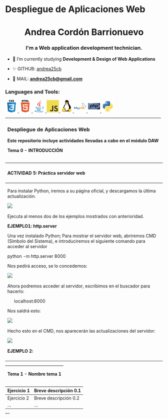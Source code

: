 # Despliegue de Aplicaciones Web
<h1 align="center"> Andrea Cordón Barrionuevo</h1>
<h3 align="center">I'm a Web application development technician.</h3>

- 🌱 I’m currently studying **Development & Design of Web Applications**

- ✨ GITHUB: [andrea25cb](andrea25cb)

- 📩 MAIL: **andrea25cb@gmail.com**


<p align="left">
</p>

<h3 align="left">Languages and Tools:</h3>
<p align="left"> <a href="https://www.w3schools.com/css/" target="_blank" rel="noreferrer"> <img src="https://raw.githubusercontent.com/devicons/devicon/master/icons/css3/css3-original-wordmark.svg" alt="css3" width="40" height="40"/> </a> <a href="https://www.w3.org/html/" target="_blank" rel="noreferrer"> <img src="https://raw.githubusercontent.com/devicons/devicon/master/icons/html5/html5-original-wordmark.svg" alt="html5" width="40" height="40"/> </a> <a href="https://www.java.com" target="_blank" rel="noreferrer"> <img src="https://raw.githubusercontent.com/devicons/devicon/master/icons/java/java-original.svg" alt="java" width="40" height="40"/> </a> <a href="https://developer.mozilla.org/en-US/docs/Web/JavaScript" target="_blank" rel="noreferrer"> <img src="https://raw.githubusercontent.com/devicons/devicon/master/icons/javascript/javascript-original.svg" alt="javascript" width="40" height="40"/> </a> <a href="https://www.linux.org/" target="_blank" rel="noreferrer"> <img src="https://raw.githubusercontent.com/devicons/devicon/master/icons/linux/linux-original.svg" alt="linux" width="40" height="40"/> </a> <a href="https://www.mysql.com/" target="_blank" rel="noreferrer"> <img src="https://raw.githubusercontent.com/devicons/devicon/master/icons/mysql/mysql-original-wordmark.svg" alt="mysql" width="40" height="40"/> </a> <a href="https://www.php.net" target="_blank" rel="noreferrer"> <img src="https://raw.githubusercontent.com/devicons/devicon/master/icons/php/php-original.svg" alt="php" width="40" height="40"/> </a> <a href="https://www.python.org" target="_blank" rel="noreferrer"> <img src="https://raw.githubusercontent.com/devicons/devicon/master/icons/python/python-original.svg" alt="python" width="40" height="40"/> </a> </p>





|<p><h3>**Despliegue de Aplicaciones Web</h3>**</p><p>Este repositorio incluye actividades llevadas a cabo en el módulo DAW</p><p></p><p></p><p>**Tema 0 - INTRODUCCIÓN**</p><p></p>|
| :- |

|<h4>ACTIVIDAD 5: Práctica servidor web<h4>|
| :- |
|<p>Para instalar Python, iremos a su página oficial, y descargamos la última actualización.</p><p>![](Aspose.Words.46a3004b-34cb-41c2-ba77-8d43e9228489.001.png)</p><p></p><p>Ejecuta al menos dos de los ejemplos mostrados con anterioridad.</p><p></p><p>**EJEMPLO1: http.server**</p><p>Una vez instalado Python; Para mostrar el servidor web, abriremos CMD (Símbolo del Sistema), e introduciremos el siguiente comando para acceder al servidor</p><p>python -m http.server 8000</p><p></p><p>Nos pedirá acceso, se lo concedemos:</p><p>![](Aspose.Words.46a3004b-34cb-41c2-ba77-8d43e9228489.002.png)</p><p></p><p></p><p></p><p></p><p></p><p></p><p></p><p></p><p></p><p></p><p></p><p></p><p></p><p>Ahora podremos acceder al servidor, escribimos en el buscador para hacerlo:</p><p>`	`localhost:8000</p><p>Nos saldrá esto:</p><p>![](Aspose.Words.46a3004b-34cb-41c2-ba77-8d43e9228489.003.png)</p><p></p><p>Hecho esto en el CMD, nos aparecerán las actualizaciones del servidor:</p><p>![](Aspose.Words.46a3004b-34cb-41c2-ba77-8d43e9228489.004.png)</p><p></p><p>**EJEMPLO 2:**</p><p></p>|
||

|<p></p><p>**Tema 1 - Nombre tema 1**</p>|
| :- |

|Ejercicio 1|Breve descripción 0.1|
| :- | :- |
|Ejercicio 2|Breve descripción 0.2|
|…|…|

|<p></p><p></p><p></p>|
| :- |

